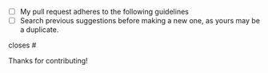 
- [ ] My pull request adheres to the following guidelines
- [ ] Search previous suggestions before making a new one, as yours may be a duplicate.

closes #

Thanks for contributing!